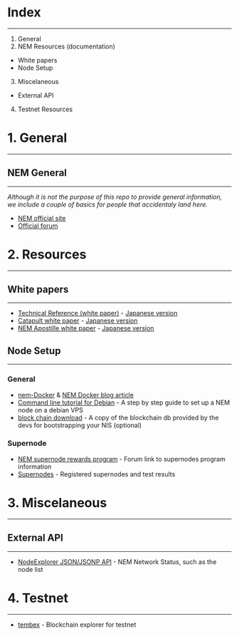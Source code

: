 # Index
----

1. General
2. NEM Resources (documentation)
  - White papers
  - Node Setup
3. Miscelaneous
  - External API
4. Testnet Resources


# 1. General
----

## NEM General
----

*Although it is not the purpose of this repo to provide general information, we include a couple of basics for people that accidentaly land here.*

- [NEM official site](https://www.nem.io/)
- [Official forum]( https://forum.nem.io/)


# 2. Resources
----

## White papers
----

- [Technical Reference (white paper)]( http://nem.io/NEM_techRef.pdf) - [Japanese version](http://nemmanual.net/NEM_Technical_reference_JA/)
- [Catapult white paper](https://www.nem.io/catapultwhitepaper.pdf) - [Japanese version](http://mijin.io/catapult_whitepaper_ja.pdf)
- [NEM Apostille white paper](https://www.nem.io/ApostilleWhitePaper.pdf) - [Japanese version](http://www.trend-stream.net/bitcoin/nem-apostille-whitepaper-japanese-3171/)


## Node Setup
----
### General

- [nem-Docker](https://github.com/rb2nem/nem-docker)  &  [NEM Docker blog article](https://blog.nem.io/nem-docker/)
- [Command line tutorial for Debian](https://blog.nem.io/nem-supernode-command-line-tutorial-for-debian-8-4/) - A step by step guide to set up a NEM node on a debian VPS
- [block chain download](http://bob.nem.ninja/) - A copy of the blockchain db provided by the devs for bootstrapping your NIS (optional)


### Supernode

- [NEM supernode rewards program](https://forum.nem.io/t/nem-supernode-rewards-program/1735) - Forum link to supernodes program information
- [Supernodes](http://supernodes.nem.io/) - Registered supernodes and test results

# 3. Miscelaneous
----

## External API
----

- [NodeExplorer JSON/JSONP API](https://www.nodeexplorer.com/api) - NEM Network Status, such as the node list

# 4. Testnet
----

- [tembex](http://bob.nem.ninja:8765) - Blockchain explorer for testnet

